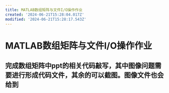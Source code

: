 ```yaml
---
title: MATLAB数组矩阵与文件I/O操作作业
created: '2024-06-21T15:28:04.017Z'
modified: '2024-06-21T15:28:17.543Z'
---
```


# MATLAB数组矩阵与文件I/O操作作业
## 完成数组矩阵中ppt的相关代码敲写，其中图像问题需要进行形成代码文件，其余的可以截图。图像文件也会给到
